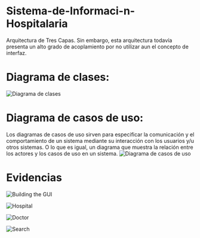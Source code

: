 # Sistema-de-Informaci-n-Hospitalaria
Arquitectura de Tres Capas. Sin embargo, esta arquitectura todavía presenta un alto grado de acoplamiento por no utilizar aun el concepto de interfaz.

# Diagrama de clases:
![Diagrama de clases](https://github.com/pertinaz/Sistema-de-Informaci-n-Hospitalaria/assets/87156289/eb95178a-5864-4bc0-af78-d666631e353f)


# Diagrama de casos de uso:
Los diagramas de casos de uso sirven para especificar la comunicación y el comportamiento de un sistema mediante su interacción con los usuarios y/u otros sistemas. O lo que es igual, un diagrama que muestra la relación entre los actores y los casos de uso en un sistema.
![Diagrama de casos de uso](https://github.com/pertinaz/Sistema-de-Informaci-n-Hospitalaria/assets/87156289/7b09a159-b4e1-4eec-a583-921fa68935e3)

# Evidencias 

![Building the GUI](https://github.com/pertinaz/Sistema-de-Informaci-n-Hospitalaria/assets/87156289/be6072a6-91aa-4def-9e08-152bbef8e396)

![Hospital](https://github.com/pertinaz/Sistema-de-Informaci-n-Hospitalaria/assets/87156289/2b4f319a-adf8-4b7a-a1e2-393c85647de9)

![Doctor](https://github.com/pertinaz/Sistema-de-Informaci-n-Hospitalaria/assets/87156289/1bd80d60-cbe5-4a0c-919a-936e21488958)

![Search](https://github.com/pertinaz/Sistema-de-Informaci-n-Hospitalaria/assets/87156289/6b18074e-62a8-4a29-8be3-4edad1ccd55e)

